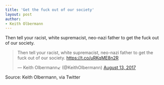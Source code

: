 ```yaml
---
title: 'Get the fuck out of our society'
layout: post
author:
- Keith Olbermann
---
```


Then tell your racist, white supremacist, neo-nazi father to get the fuck out of our society.

<blockquote class="twitter-tweet"><p lang="en" dir="ltr">Then tell your racist, white supremacist, neo-nazi father to get the fuck out of our society. <a href="https://t.co/uRKqME8n2R">https://t.co/uRKqME8n2R</a></p>&mdash; Keith Olbermann↙️ (@KeithOlbermann) <a href="https://twitter.com/KeithOlbermann/status/896726281852682241?ref_src=twsrc%5Etfw">August 13, 2017</a></blockquote> <script async src="https://platform.twitter.com/widgets.js" charset="utf-8"></script>

Source: Keith Olbermann, via Twitter
